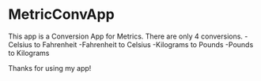 # MetricConvApp
This app is a Conversion App for Metrics. 
There are only 4 conversions.
-Celsius to Fahrenheit
-Fahrenheit to Celsius
-Kilograms to Pounds
-Pounds to Kilograms

Thanks for using my app!
